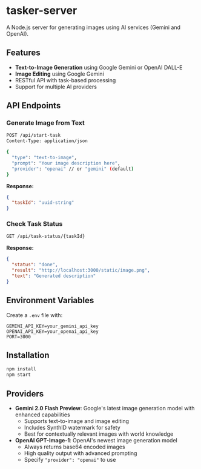 # tasker-server

A Node.js server for generating images using AI services (Gemini and OpenAI).

## Features

- **Text-to-Image Generation** using Google Gemini or OpenAI DALL-E
- **Image Editing** using Google Gemini
- RESTful API with task-based processing
- Support for multiple AI providers

## API Endpoints

### Generate Image from Text

```bash
POST /api/start-task
Content-Type: application/json

{
  "type": "text-to-image",
  "prompt": "Your image description here",
  "provider": "openai" // or "gemini" (default)
}
```

**Response:**
```json
{
  "taskId": "uuid-string"
}
```

### Check Task Status

```bash
GET /api/task-status/{taskId}
```

**Response:**
```json
{
  "status": "done",
  "result": "http://localhost:3000/static/image.png",
  "text": "Generated description"
}
```

## Environment Variables

Create a `.env` file with:

```env
GEMINI_API_KEY=your_gemini_api_key
OPENAI_API_KEY=your_openai_api_key
PORT=3000
```

## Installation

```bash
npm install
npm start
```

## Providers

- **Gemini 2.0 Flash Preview**: Google's latest image generation model with enhanced capabilities
  - Supports text-to-image and image editing
  - Includes SynthID watermark for safety
  - Best for contextually relevant images with world knowledge
- **OpenAI GPT-Image-1**: OpenAI's newest image generation model
  - Always returns base64 encoded images
  - High quality output with advanced prompting
  - Specify `"provider": "openai"` to use